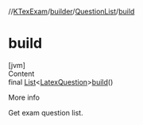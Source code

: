 //[KTexExam](../../../index.md)/[builder](../index.md)/[QuestionList](index.md)/[build](build.md)



# build  
[jvm]  
Content  
final [List](https://docs.oracle.com/javase/8/docs/api/java/util/List.html)<[LatexQuestion](../../latex/-latex-question/index.md)>[build](build.md)()  
  
More info  


Get exam question list.

  



